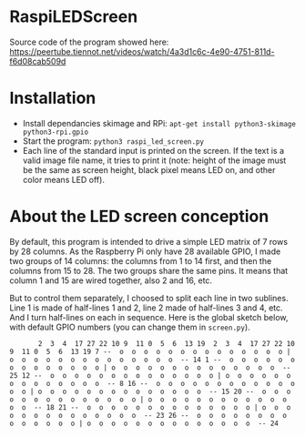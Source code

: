 # RaspiLEDScreen
Source code of the program showed here: https://peertube.tiennot.net/videos/watch/4a3d1c6c-4e90-4751-811d-f6d08cab509d

# Installation
  - Install dependancies skimage and RPi: `apt-get install python3-skimage python3-rpi.gpio`
  - Start the program: `python3 raspi_led_screen.py`
  - Each line of the standard input is printed on the screen. If the text is a valid image file name, it tries to print it (note: height of the image must be the same as screen height, black pixel means LED on, and other color means LED off).

# About the LED screen conception
By default, this program is intended to drive a simple LED matrix of 7 rows by 28 columns. As the Raspberry Pi only have 28 available GPIO, I made two groups of 14 columns: the columns from 1 to 14 first, and then the columns from 15 to 28. The two groups share the same pins. It means that column 1 and 15 are wired together, also 2 and 16, etc.

But to control them separately, I choosed to split each line in two sublines. Line 1 is made of half-lines 1 and 2, line 2 made of half-lines 3 and 4, etc. And I turn half-lines on each in sequence. Here is the global sketch below, with default GPIO numbers (you can change them in `screen.py`).

`       2  3  4  17 27 22 10 9  11 0  5  6  13 19  2  3  4  17 27 22 10 9  11 0  5  6  13 19
  7 --  o  o  o  o  o  o  o  o  o  o  o  o  o  o | o  o  o  o  o  o  o  o  o  o  o  o  o  o  -- 14
  1 --  o  o  o  o  o  o  o  o  o  o  o  o  o  o | o  o  o  o  o  o  o  o  o  o  o  o  o  o  -- 25
 12 --  o  o  o  o  o  o  o  o  o  o  o  o  o  o | o  o  o  o  o  o  o  o  o  o  o  o  o  o  -- 8
 16 --  o  o  o  o  o  o  o  o  o  o  o  o  o  o | o  o  o  o  o  o  o  o  o  o  o  o  o  o  -- 15
 20 --  o  o  o  o  o  o  o  o  o  o  o  o  o  o | o  o  o  o  o  o  o  o  o  o  o  o  o  o  -- 18
 21 --  o  o  o  o  o  o  o  o  o  o  o  o  o  o | o  o  o  o  o  o  o  o  o  o  o  o  o  o  -- 23
 26 --  o  o  o  o  o  o  o  o  o  o  o  o  o  o | o  o  o  o  o  o  o  o  o  o  o  o  o  o  -- 24`
